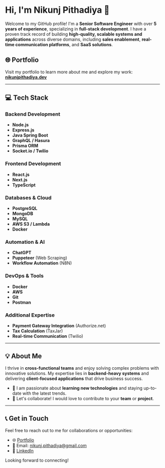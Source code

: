 # Hi, I'm Nikunj Pithadiya 👋  

Welcome to my GitHub profile! I'm a **Senior Software Engineer** with over **5 years of experience**, specializing in **full-stack development**. I have a proven track record of building **high-quality, scalable systems and applications** across diverse domains, including **sales enablement**, **real-time communication platforms**, and **SaaS solutions**.  

## 🌐 Portfolio  
Visit my portfolio to learn more about me and explore my work:  
[**nikunjpithadiya.dev**](https://nikunjpithadiya.dev)  

---

## 💻 Tech Stack  

### Backend Development  
- **Node.js**  
- **Express.js**  
- **Java Spring Boot**  
- **GraphQL / Hasura**  
- **Prisma ORM**  
- **Socket.io / Twilio**  

### Frontend Development  
- **React.js**  
- **Next.js**  
- **TypeScript**  

### Databases & Cloud  
- **PostgreSQL**  
- **MongoDB**  
- **MySQL**  
- **AWS S3 / Lambda**  
- **Docker**  

### Automation & AI  
- **ChatGPT**  
- **Puppeteer** (Web Scraping)  
- **Workflow Automation** (N8N)  

### DevOps & Tools  
- **Docker**  
- **AWS**  
- **Git**  
- **Postman**  

### Additional Expertise  
- **Payment Gateway Integration** (Authorize.net)  
- **Tax Calculation** (TaxJar)  
- **Real-time Communication** (Twilio)  

---

## 💡 About Me  

I thrive in **cross-functional teams** and enjoy solving complex problems with innovative solutions. My expertise lies in **backend-heavy systems** and delivering **client-focused applications** that drive business success.  

- 🎯 I am passionate about **learning new technologies** and staying up-to-date with the latest trends.  
- 🤝 Let's collaborate! I would love to contribute to your **team** or **project**.  

---

## 📞 Get in Touch  

Feel free to reach out to me for collaborations or opportunities:  
- 🌐 [Portfolio](https://nikunjpithadiya.dev)  
- 📧 Email: nikunj.pithadiya@gmail.com  
- 💼 [LinkedIn](https://linkedin.com/in/nikunjpithadiya)  

Looking forward to connecting!  
